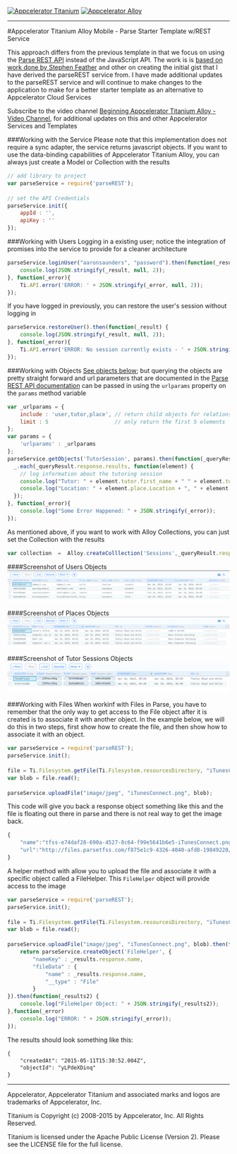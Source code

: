 [![Appcelerator Titanium](http://www-static.appcelerator.com/badges/titanium-git-badge-sq.png)](http://appcelerator.com/titanium/) [![Appcelerator Alloy](http://www-static.appcelerator.com/badges/alloy-git-badge-sq.png)](http://appcelerator.com/alloy/)
____
#Appcelerator Titanium Alloy Mobile - Parse Starter Template w/REST Service

This approach differs from the previous template in that we focus on using the [Parse REST API](https://www.parse.com/docs/rest) instead of the JavaScript API. The work is is [based on work done by Stephen Feather](https://gist.github.com/sfeather/4400387) and other on creating the initial gist that I have derived the parseREST service from. I have made additional updates to the parseREST service and will continue to make changes to the application to make for a better starter template as an alternative to Appcelerator Cloud Services

Subscribe to the video channel [Beginning Appcelerator Titanium Alloy - Video Channel](https://www.youtube.com/channel/UCMCcqbJpyL3LAv3PJeYz2bg), for additional updates on this and other Appcelerator Services and Templates

###Working with the Service
Please note that this implementation does not require a sync adapter, the service returns javascript objects. If you want to use the data-binding capabilities of Appcelerator Titanium Alloy, you can always just create a Model or Collection with the results
````Javascript
// add library to project
var parseService = require('parseREST');

// set the API Credentials
parseService.init({
    appId : '',
    apiKey : ''
});
````
###Working with Users
Logging in a existing user; notice the integration of promises into the service to provide for a cleaner architecture
````Javascript
parseService.loginUser("aaronsaunders", "password").then(function(_result) {
    console.log(JSON.stringify(_result, null, 2));
}, function(_error){
    Ti.API.error('ERROR: ' + JSON.stringify(_error, null, 2));
});
````
If you have logged in previously, you can restore the user's session without logging in
````Javascript
parseService.restoreUser().then(function(_result) {
    console.log(JSON.stringify(_result, null, 2));
}, function(_error){
    Ti.API.error('ERROR: No session currently exists - ' + JSON.stringify(_error, null, 2));
});
````
###Working with Objects
[See objects below](#screenshot-of-tutor-sessions-objects); but querying the objects are pretty straight forward and url parameters that are documented in the [Parse REST API documentation](https://www.parse.com/docs/rest) can be passed in using the `urlparams` property on the `params` method variable
````Javascript
var _urlparams = {
    include : 'user,tutor,place', // return child objects for relationships
    limit : 5                     // only return the first 5 elements
};
var params = {
    'urlparams' : _urlparams
};
parseService.getObjects('TutorSession', params).then(function(_queryResult){
  _.each(_queryResult.response.results, function(element) {
    // log information about the tutoring session
    console.log("Tutor: " + element.tutor.first_name + " " + element.tutor.last_name);
    console.log("Location: " + element.place.Location + ", " + element.place.Name);
  });
}, function(_error){
    console.log("Some Error Happened: " + JSON.stringify(_error));
});
````
As mentioned above, if you want to work with Alloy Collections, you can just set the Collection with the results
``` Javascript
var collection  =  Alloy.createColllection('Sessions',_queryResult.response.results);
```
####Screenshot of Users Objects
[![Appcelerator Alloy](images/parse_users.png)](http://appcelerator.com/alloy/)

####Screenshot of Places Objects
[![Appcelerator Alloy](images/parse_places.png)](http://appcelerator.com/alloy/)

####Screenshot of Tutor Sessions Objects
[![Appcelerator Alloy](images/parse_tutor_sessions.png)](http://appcelerator.com/alloy/)

###Working with Files
When workinf with Files in Parse, you have to remember that the only way to get access to the File object after it is created is to associate it with another object. In the example below, we will do this in two steps, first show how to create the file, and then show how to associate it with an object.

``` Javascript
var parseService = require('parseREST');
parseService.init();

file = Ti.Filesystem.getFile(Ti.Filesystem.resourcesDirectory, "iTunesConnect.png");
var blob = file.read();

parseService.uploadFile("image/jpeg", "iTunesConnect.png", blob);
```
This code will give you back a response object something like this and the file is floating out there in parse and there  is not real way to get the image back.

``` Javascript
{
    "name":"tfss-e74daf28-690a-4527-8c64-f99e5641b6e5-iTunesConnect.png",
    "url":"http://files.parsetfss.com/f875e1c9-4326-4040-afd8-19849220/tfss-e74daf28-iTunesConnect.png"
}
```
A helper method with allow you to upload the file and associate it with a specific object called a FileHelper. This `FileHelper` object will provide access to the image
```Javascript
var parseService = require('parseREST');
parseService.init();

file = Ti.Filesystem.getFile(Ti.Filesystem.resourcesDirectory, "iTunesConnect.png");
var blob = file.read();

parseService.uploadFile("image/jpeg", "iTunesConnect.png", blob).then(function(_results) {
	return parseService.createObject('FileHelper', {
		"nameKey" : _results.response.name,
		"fileData" : {
			"name" : _results.response.name,
			"__type" : "File"
		}
}).then(function(_results2) {
	console.log("FileHelper Object: " + JSON.stringify(_results2));
},function(_error)
    console.log("ERROR: " + JSON.stringify(_error));
});
```
The results should look something like this:
```
{
    "createdAt": "2015-05-11T15:30:52.004Z",
    "objectId": "yLPdeXDinq"
}
```
----------------------------------

Appcelerator, Appcelerator Titanium and associated marks and logos are 
trademarks of Appcelerator, Inc. 

Titanium is Copyright (c) 2008-2015 by Appcelerator, Inc. All Rights Reserved.

Titanium is licensed under the Apache Public License (Version 2). Please
see the LICENSE file for the full license.

